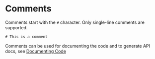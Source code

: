 # Comments

Comments start with the `#` character. Only single-line comments are supported.

```crystal
# This is a comment
```

Comments can be used for documenting the code and to generate API docs, see [Documenting Code](../conventions/documenting_code.html)
